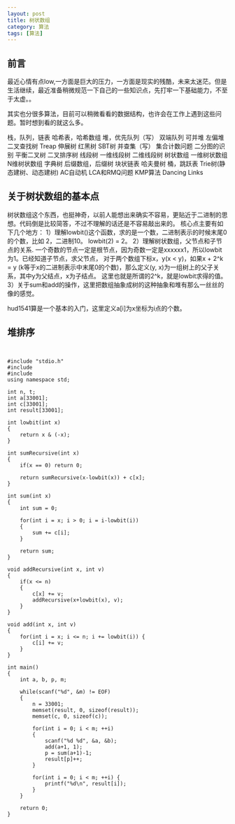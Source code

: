 ```yaml
---
layout: post
title: 树状数组
category: 算法
tags: [算法]
---
```


## 前言

最近心情有点low,一方面是巨大的压力，一方面是现实的残酷，未来太迷茫。但是生活继续，最近准备稍微规范一下自己的一些知识点，先打牢一下基础能力，不至于太虚。。

其实也分很多算法，目前可以稍微看看的数据结构，也许会在工作上遇到这些问题。暂时想到看的就这么多。

栈，队列，链表
哈希表，哈希数组
堆，优先队列（写）
双端队列
可并堆
左偏堆
二叉查找树
Treap
伸展树
红黑树
SBT树
并查集（写）
集合计数问题
二分图的识别
平衡二叉树
二叉排序树
线段树
一维线段树
二维线段树
树状数组
一维树状数组
N维树状数组
字典树
后缀数组，后缀树
块状链表
哈夫曼树
桶，跳跃表
Trie树(静态建树、动态建树)
AC自动机
LCA和RMQ问题
KMP算法
Dancing Links

## 关于树状数组的基本点

树状数组这个东西，也挺神奇，以前人能想出来确实不容易，更贴近于二进制的思想。代码倒是比较简答，不过不理解的话还是不容易敲出来的。
核心点主要有如下几个地方：
1）理解lowbit()这个函数，求的是一个数，二进制表示的时候末尾0的个数，比如 2，二进制10。 lowbit(2) = 2。
2）理解树状数组，父节点和子节点的关系. 一个奇数的节点一定是根节点，因为奇数一定是xxxxxx1，所以lowbit为1。已经知道子节点，求父节点，
对于两个数组下标x，y(x < y)，如果x + 2^k = y (k等于x的二进制表示中末尾0的个数)，那么定义(y, x)为一组树上的父子关系，其中y为父结点，x为子结点。
这里也就是所谓的2^k，就是lowbit求得的值。
3）关于sum和add的操作，这里把数组抽象成树的这种抽象和堆有那么一丝丝的像的感觉。

hud1541算是一个基本的入门，这里定义a[i]为x坐标为i点的个数。

## 堆排序

<pre>
<code>

#include "stdio.h"
#include <iostream>
#include <cstring>
using namespace std;

int n, t;
int a[33001];
int c[33001];
int result[33001];

int lowbit(int x)
{
    return x & (-x);
}

int sumRecursive(int x)
{
    if(x == 0) return 0;

    return sumRecursive(x-lowbit(x)) + c[x];
}

int sum(int x)
{
    int sum = 0;

    for(int i = x; i > 0; i = i-lowbit(i))
    {
        sum += c[i];
    }

    return sum;
}

void addRecursive(int x, int v)
{
    if(x <= n)
    {
        c[x] += v;
        addRecursive(x+lowbit(x), v);
    }
}

void add(int x, int v)
{
    for(int i = x; i <= n; i += lowbit(i)) {
        c[i] += v;
    }
}

int main()
{
    int a, b, p, m;

    while(scanf("%d", &m) != EOF)
    {
        n = 33001;
        memset(result, 0, sizeof(result));
        memset(c, 0, sizeof(c));

        for(int i = 0; i < m; ++i)  
        {
            scanf("%d %d", &a, &b);
            add(a+1, 1);
            p = sum(a+1)-1;
            result[p]++;
        }

        for(int i = 0; i < m; ++i) {
            printf("%d\n", result[i]);
        }
    }

    return 0;
}

</code>
</pre>


